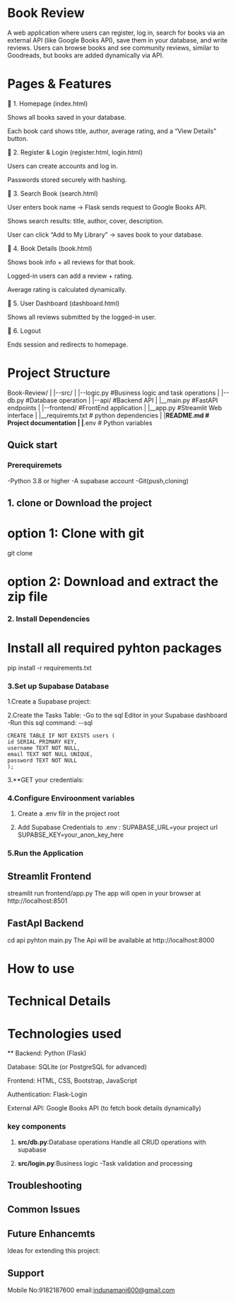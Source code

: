 # Book Review

A web application where users can register, log in, search for books via an external API (like Google Books API), save them in your database, and write reviews. Users can browse books and see community reviews, similar to Goodreads, but books are added dynamically via API.

# Pages & Features
🔹 1. Homepage (index.html)

Shows all books saved in your database.

Each book card shows title, author, average rating, and a “View Details” button.

🔹 2. Register & Login (register.html, login.html)

Users can create accounts and log in.

Passwords stored securely with hashing.

🔹 3. Search Book (search.html)

User enters book name → Flask sends request to Google Books API.

Shows search results: title, author, cover, description.

User can click “Add to My Library” → saves book to your database.

🔹 4. Book Details (book.html)

Shows book info + all reviews for that book.

Logged-in users can add a review + rating.

Average rating is calculated dynamically.

🔹 5. User Dashboard (dashboard.html)

Shows all reviews submitted by the logged-in user.

🔹 6. Logout

Ends session and redirects to homepage.


# Project Structure
 Book-Review/
 |
 |--src/
 |     |--logic.py  #Business logic and task
 operations
 |  |--db.py  #Database operation
 |
 |--api/        #Backend API
 |   |__main.py  #FastAPI endpoints
 |
 |--frontend/       #FrontEnd application
 |     |__app.py   #Streamlit Web interface
 |
 |__requiremts.txt  # python dependencies
 |
 |__README.md  # Project documentation
 |
 |__.env   # Python variables  


 ## Quick start

 ### Prerequiremets

 -Python 3.8 or higher
 -A supabase account
 -Git(push,cloning)

 ## 1. clone or Download the project
 # option 1: Clone with git
 git clone <repository link>

 # option 2: Download and extract the zip file

 ### 2. Install Dependencies
  # Install all required pyhton packages
  pip install -r requirements.txt

  ### 3.Set up  Supabase Database
  1.Create a Supabase project:

  2.Create the Tasks Table:
    -Go to the sql Editor in your Supabase
    dashboard
    -Run this sql command:
    --sql

    CREATE TABLE IF NOT EXISTS users (
    id SERIAL PRIMARY KEY,
    username TEXT NOT NULL,
    email TEXT NOT NULL UNIQUE,
    password TEXT NOT NULL
    );

3.**GET your credentials:

### 4.Configure Enviroonment variables

 1. Create a .env filr in the project root
 
 2. Add Supabase Credentials to .env :
 SUPABASE_URL=your project url
 SUPABSE_KEY=your_anon_key_here


### 5.Run the Application
## Streamlit Frontend
streamlit run frontend/app.py
The app will open in your browser at http://localhost:8501

## FastApI Backend
 cd api
 pyhton main.py
 The Api will be available  at http://localhost:8000


 # How to use
 # Technical Details
 # Technologies used

** Backend: Python (Flask)

Database: SQLite (or PostgreSQL for advanced)

Frontend: HTML, CSS, Bootstrap, JavaScript

Authentication: Flask-Login

External API: Google Books API (to fetch book details dynamically)

### key components
 
 1. **src/db.py**:Database operations Handle all CRUD operations with supabase

 2. **src/login.py**:Business logic -Task validation and processing

 ## Troubleshooting
 ## Common Issues

 ## Future Enhancemts

 Ideas for extending this project:




 ## Support
 Mobile No:9182187600
 email:indunamani600@gmail.com